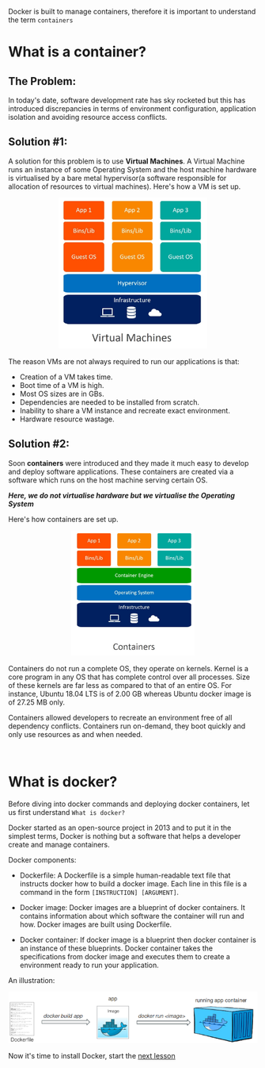 Docker is built to manage containers, therefore it is important to understand the term `containers`

# What is a container?

## The Problem:
In today's date, software development rate has sky rocketed but this has introduced discrepancies in terms of environment configuration, application isolation and avoiding resource access conflicts. 

## Solution #1:
A solution for this problem is to use __Virtual Machines__. A Virtual Machine runs an instance of some Operating System and the host machine hardware is virtualised by a bare metal hypervisor(a software responsible for allocation of resources to virtual machines). Here's how a VM is set up.

<p align="center"><img src="../images/virtual_machines_architecture.jpg" width=300></img></p>

The reason VMs are not always required to run our applications is that:
- Creation of a VM takes time.
- Boot time of a VM is high.
- Most OS sizes are in GBs.
- Dependencies are needed to be installed from scratch.
- Inability to share a VM instance and recreate exact environment.
- Hardware resource wastage.

## Solution #2:
Soon __containers__ were introduced and they made it much easy to develop and deploy software applications. These containers are created via a software which runs on the host machine serving certain OS. 

*__Here, we do not virtualise hardware but we virtualise the Operating System__*

Here's how containers are set up.

<p align="center"><img src="../images/container_architecture.jpg" width=250></img></p>

Containers do not run a complete OS, they operate on kernels. Kernel is a core program in any OS that has complete control over all processes. Size of these kernels are far less as compared to that of an entire OS. For instance, Ubuntu 18.04 LTS is of 2.00 GB whereas Ubuntu docker image is of 27.25 MB only.

Containers allowed developers to recreate an environment free of all dependency conflicts. Containers run on-demand, they boot quickly and only use resources as and when needed.

<br>

# What is docker?

Before diving into docker commands and deploying docker containers, let us first understand `What is docker?`


Docker started as an open-source project in 2013 and to put it in the simplest terms, Docker is nothing but a software that helps a developer create and manage containers.

Docker components:

- Dockerfile: A Dockerfile is a simple human-readable text file that instructs docker how to build a docker image. Each line in this file is a command in the form `[INSTRUCTION] [ARGUMENT]`.

- Docker image: Docker images are a blueprint of docker containers. It contains information about which software the container will run and how. Docker images are built using Dockerfile.

- Docker container: If docker image is a blueprint then docker container is an instance of these blueprints. Docker container takes the specifications from docker image and executes them to create a environment ready to run your application.

An illustration:
<p align="center"><img src="../images/docker_components.jpg" width=600></img></p>

Now it's time to install Docker, start the [next lesson](./docker_installation.md)